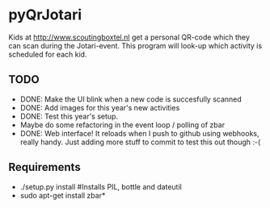 pyQrJotari
==========

Kids at http://www.scoutingboxtel.nl get a personal QR-code which they can scan during the Jotari-event. 
This program will look-up which activity is scheduled for each kid. 

TODO
----
- DONE: Make the UI blink when a new code is succesfully scanned
- DONE: Add images for this year's new activities
- DONE: Test this year's setup.
- Maybe do some refactoring in the event loop / polling of zbar
- DONE: Web interface! It reloads when I push to github using webhooks, really handy. Just adding more stuff to commit to test this out though :-(

Requirements
------------
- ./setup.py install #Installs PIL, bottle and dateutil
- sudo apt-get install zbar*
